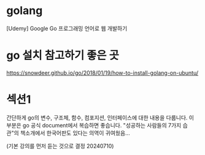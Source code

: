 # golang
[Udemy] Google Go 프로그래밍 언어로 웹 개발하기

# go 설치 참고하기 좋은 곳
https://snowdeer.github.io/go/2018/01/19/how-to-install-golang-on-ubuntu/


# 섹션1
간단하게 go의 변수, 구조체, 함수, 컴포지션, 인터페이스에 대한 내용을 다룹니다. 이 부분은 go 공식  document에서 복습하면 좋습니다. "성공하는 사람들의 7가지 습관"의 책소개에서 한국어판도 있다는 의역이 귀여웠음...

(기본 강의를 먼저 듣는 것으로 결정 20240710)

